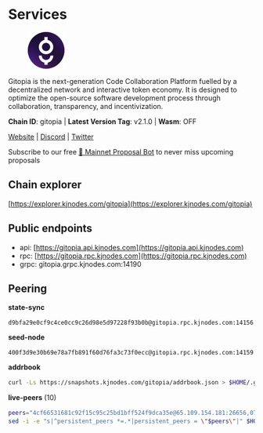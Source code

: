 # Services

<figure><img src="https://raw.githubusercontent.com/kj89/cosmos-images/main/logos/gitopia.png" alt=""><figcaption></figcaption></figure>

Gitopia is the next-generation Code Collaboration Platform fuelled by  a decentralized network and interactive token economy. It is designed  to optimize the open-source software development process through  collaboration, transparency, and incentivization.

**Chain ID**: gitopia | **Latest Version Tag**: v2.1.0 | **Wasm**: OFF

[Website](https://gitopia.com/) | [Discord](https://discord.gg/hFTXCGNYDZ) | [Twitter](https://twitter.com/gitopiaDAO)



Subscribe to our free [🤖 Mainnet Proposal Bot](https://t.me/kjnodes_proposal_bot) to never miss upcoming proposals


## Chain explorer
[https://explorer.kjnodes.com/gitopia](https://explorer.kjnodes.com/gitopia)

## Public endpoints

* api: [https://gitopia.api.kjnodes.com](https://gitopia.api.kjnodes.com)
* rpc: [https://gitopia.rpc.kjnodes.com](https://gitopia.rpc.kjnodes.com)
* grpc: gitopia.grpc.kjnodes.com:14190

## Peering

**state-sync**

```text
d9bfa29e0cf9c4ce0cc9c26d98e5d97228f93b0b@gitopia.rpc.kjnodes.com:14156
```

**seed-node**

```text
400f3d9e30b69e78a7fb891f60d76fa3c73f0ecc@gitopia.rpc.kjnodes.com:14159
```

**addrbook**
```bash
curl -Ls https://snapshots.kjnodes.com/gitopia/addrbook.json > $HOME/.gitopia/config/addrbook.json
```

**live-peers** (10)
```bash
peers="4cf66531681c92f15c95c25bd1bff524f9dca35e@65.109.154.181:26656,0724a81eaee075bf4e1af702930dbc72977d71af@143.110.240.245:26656,d25a718d491f52efdfd31e8dfdeaa69d1d1946dd@65.108.10.49:26556,4adfa5889675e1e91ea4459e15ff4a0ba53e7828@65.108.224.156:19656,b35d46fcfc1e4cfa943a299fcb39853e15e94d8b@81.30.157.35:14656,b2f764694d52e09793d68259d584ece0c194b6fe@65.108.229.93:26656,33e2390bfd693a8f2b27d5d646e0f081d717a81f@135.181.73.57:26656,ebc272824924ea1a27ea3183dd0b9ba713494f83@195.3.220.140:27036,b89682dfddec974d867ea13817e90a444c21460c@138.201.127.91:26691,d9bfa29e0cf9c4ce0cc9c26d98e5d97228f93b0b@65.109.88.38:14156"
sed -i -e "s|^persistent_peers *=.*|persistent_peers = \"$peers\"|" $HOME/.gitopia/config/config.toml
```
